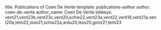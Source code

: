 title: Publications of Coen De Vente
template: publications-author
author: coen-de-vente
author_name: Coen De Vente
bibkeys: vent21,vent23b,vent23c,vent20,schw22,vent23a,vent22,vent18,vent21a,vent20a,lemi22,xion21,schw22a,ardu20,less20,gonz21,lemi23
